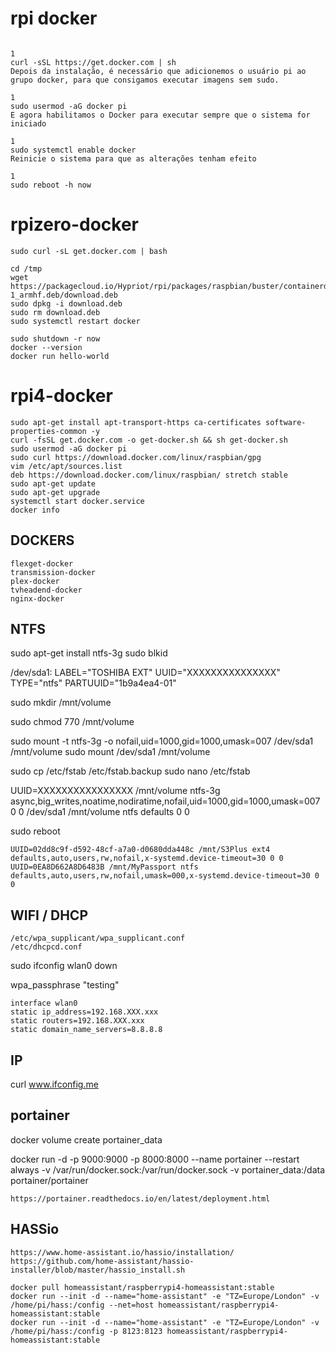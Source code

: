 # rpi docker

```

1
curl -sSL https://get.docker.com | sh
Depois da instalação, é necessário que adicionemos o usuário pi ao grupo docker, para que consigamos executar imagens sem sudo.

1
sudo usermod -aG docker pi
E agora habilitamos o Docker para executar sempre que o sistema for iniciado

1
sudo systemctl enable docker
Reinicie o sistema para que as alterações tenham efeito

1
sudo reboot -h now
```

# rpizero-docker

```
sudo curl -sL get.docker.com | bash

cd /tmp
wget https://packagecloud.io/Hypriot/rpi/packages/raspbian/buster/containerd.io_1.2.6-1_armhf.deb/download.deb
sudo dpkg -i download.deb
sudo rm download.deb
sudo systemctl restart docker

sudo shutdown -r now
docker --version
docker run hello-world
```

# rpi4-docker

```
sudo apt-get install apt-transport-https ca-certificates software-properties-common -y
curl -fsSL get.docker.com -o get-docker.sh && sh get-docker.sh
sudo usermod -aG docker pi
sudo curl https://download.docker.com/linux/raspbian/gpg
vim /etc/apt/sources.list
deb https://download.docker.com/linux/raspbian/ stretch stable
sudo apt-get update
sudo apt-get upgrade
systemctl start docker.service
docker info
```

## DOCKERS
```
flexget-docker
transmission-docker
plex-docker
tvheadend-docker
nginx-docker
```

## NTFS
sudo apt-get install ntfs-3g
sudo blkid

/dev/sda1: LABEL="TOSHIBA EXT" UUID="XXXXXXXXXXXXXXX" TYPE="ntfs" PARTUUID="1b9a4ea4-01"

sudo mkdir /mnt/volume

sudo chmod 770 /mnt/volume

sudo mount -t ntfs-3g -o nofail,uid=1000,gid=1000,umask=007 /dev/sda1 /mnt/volume
sudo mount /dev/sda1 /mnt/volume

sudo cp /etc/fstab /etc/fstab.backup
sudo nano /etc/fstab

UUID=XXXXXXXXXXXXXXXX /mnt/volume ntfs-3g async,big_writes,noatime,nodiratime,nofail,uid=1000,gid=1000,umask=007 0 0
/dev/sda1 /mnt/volume ntfs defaults 0 0

sudo reboot

```
UUID=02dd8c9f-d592-48cf-a7a0-d0680dda448c /mnt/S3Plus ext4 defaults,auto,users,rw,nofail,x-systemd.device-timeout=30 0 0
UUID=0EA8D662A8D6483B /mnt/MyPassport ntfs defaults,auto,users,rw,nofail,umask=000,x-systemd.device-timeout=30 0 0
```

## WIFI / DHCP
```
/etc/wpa_supplicant/wpa_supplicant.conf
/etc/dhcpcd.conf
```

sudo ifconfig wlan0 down

wpa_passphrase "testing"

```
interface wlan0
static ip_address=192.168.XXX.xxx
static routers=192.168.XXX.xxx
static domain_name_servers=8.8.8.8
```

## IP
curl www.ifconfig.me

## portainer
docker volume create portainer_data

docker run -d -p 9000:9000 -p 8000:8000 --name portainer --restart always -v /var/run/docker.sock:/var/run/docker.sock -v portainer_data:/data portainer/portainer


```
https://portainer.readthedocs.io/en/latest/deployment.html
```

## HASSio
```
https://www.home-assistant.io/hassio/installation/
https://github.com/home-assistant/hassio-installer/blob/master/hassio_install.sh
```
```
docker pull homeassistant/raspberrypi4-homeassistant:stable
docker run --init -d --name="home-assistant" -e "TZ=Europe/London" -v /home/pi/hass:/config --net=host homeassistant/raspberrypi4-homeassistant:stable
docker run --init -d --name="home-assistant" -e "TZ=Europe/London" -v /home/pi/hass:/config -p 8123:8123 homeassistant/raspberrypi4-homeassistant:stable
```
